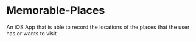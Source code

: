 # Memorable-Places
An iOS App that is able to record the locations of the places that the user has or wants to visit
